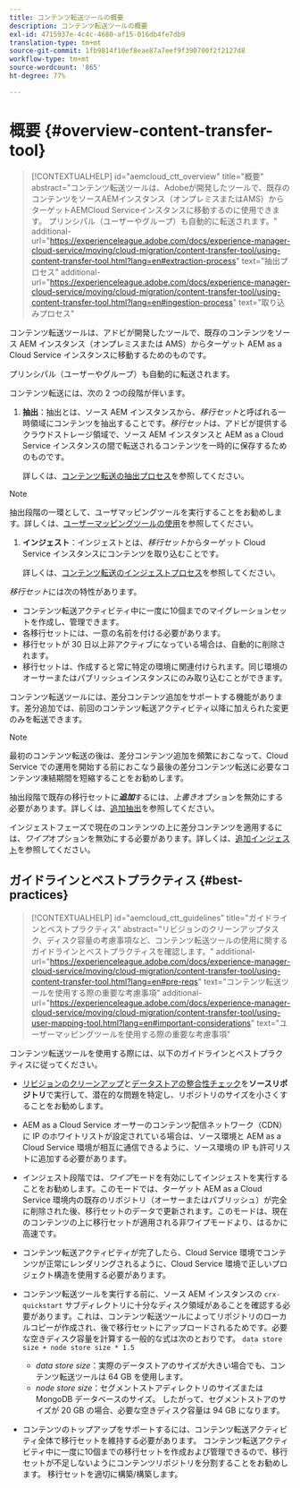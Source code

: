 ```yaml
---
title: コンテンツ転送ツールの概要
description: コンテンツ転送ツールの概要
exl-id: 4715937e-4c4c-4680-af15-016db4fe7db9
translation-type: tm+mt
source-git-commit: 1fb9814f10ef8eae87a7eef9f390700f2f2127d8
workflow-type: tm+mt
source-wordcount: '865'
ht-degree: 77%

---
```


# 概要 {#overview-content-transfer-tool}

>[!CONTEXTUALHELP]
>id="aemcloud_ctt_overview"
>title="概要"
>abstract="コンテンツ転送ツールは、Adobeが開発したツールで、既存のコンテンツをソースAEMインスタンス（オンプレミスまたはAMS）からターゲットAEMCloud Serviceインスタンスに移動するのに使用できます。 プリンシパル（ユーザーやグループ）も自動的に転送されます。"
>additional-url="https://experienceleague.adobe.com/docs/experience-manager-cloud-service/moving/cloud-migration/content-transfer-tool/using-content-transfer-tool.html?lang=en#extraction-process" text="抽出プロセス"
>additional-url="https://experienceleague.adobe.com/docs/experience-manager-cloud-service/moving/cloud-migration/content-transfer-tool/using-content-transfer-tool.html?lang=en#ingestion-process" text="取り込みプロセス"

コンテンツ転送ツールは、アドビが開発したツールで、既存のコンテンツをソース AEM インスタンス（オンプレミスまたは AMS）からターゲット AEM as a Cloud Service インスタンスに移動するためのものです。

プリンシパル（ユーザーやグループ）も自動的に転送されます。

コンテンツ転送には、次の 2 つの段階が伴います。

1. **抽出**：抽出とは、ソース AEM インスタンスから、*移行セット*&#x200B;と呼ばれる一時領域にコンテンツを抽出することです。*移行セット*&#x200B;は、アドビが提供するクラウドストレージ領域で、ソース AEM インスタンスと AEM as a Cloud Service インスタンスの間で転送されるコンテンツを一時的に保存するためのものです。

   詳しくは、[コンテンツ転送の抽出プロセス](/help/move-to-cloud-service/content-transfer-tool/using-content-transfer-tool.md#extraction-process)を参照してください。

>[!NOTE]
>
> 抽出段階の一環として、ユーザマッピングツールを実行することをお勧めします。詳しくは、[ユーザーマッピングツールの使用](https://experienceleague.adobe.com/docs/experience-manager-cloud-service/moving/cloud-migration/content-transfer-tool/using-user-mapping-tool.html?lang=ja#cloud-migration)を参照してください。

1. **インジェスト**：インジェストとは、*移行セット*&#x200B;からターゲット Cloud Service インスタンスにコンテンツを取り込むことです。

   詳しくは、[コンテンツ転送のインジェストプロセス](/help/move-to-cloud-service/content-transfer-tool/using-content-transfer-tool.md#ingestion-process)を参照してください。

*移行セット*&#x200B;には次の特性があります。

* コンテンツ転送アクティビティ中に一度に10個までのマイグレーションセットを作成し、管理できます。
* 各移行セットには、一意の名前を付ける必要があります。
* 移行セットが 30 日以上非アクティブになっている場合は、自動的に削除されます。
* 移行セットは、作成すると常に特定の環境に関連付けられます。同じ環境のオーサーまたはパブリッシュインスタンスにのみ取り込むことができます。


コンテンツ転送ツールには、差分コンテンツ追加をサポートする機能があります。差分追加では、前回のコンテンツ転送アクティビティ以降に加えられた変更のみを転送できます。

>[!NOTE]
>
>最初のコンテンツ転送の後は、差分コンテンツ追加を頻繁におこなって、Cloud Service での運用を開始する前におこなう最後の差分コンテンツ転送に必要なコンテンツ凍結期間を短縮することをお勧めします。

抽出段階で既存の移行セットに&#x200B;***追加***&#x200B;するには、*上書き*&#x200B;オプションを無効にする必要があります。詳しくは、[追加抽出](/help/move-to-cloud-service/content-transfer-tool/using-content-transfer-tool.md#top-up-extraction-process)を参照してください。

インジェストフェーズで現在のコンテンツの上に差分コンテンツを適用するには、*ワイプ*&#x200B;オプションを無効にする必要があります。詳しくは、[追加インジェスト](/help/move-to-cloud-service/content-transfer-tool/using-content-transfer-tool.md#top-up-ingestion-process)を参照してください。


## ガイドラインとベストプラクティス {#best-practices}

>[!CONTEXTUALHELP]
>id="aemcloud_ctt_guidelines"
>title="ガイドラインとベストプラクティス"
>abstract="リビジョンのクリーンアップタスク、ディスク容量の考慮事項など、コンテンツ転送ツールの使用に関するガイドラインとベストプラクティスを確認します。"
>additional-url="https://experienceleague.adobe.com/docs/experience-manager-cloud-service/moving/cloud-migration/content-transfer-tool/using-content-transfer-tool.html?lang=en#pre-reqs" text="コンテンツ転送ツールを使用する際の重要な考慮事項"
>additional-url="https://experienceleague.adobe.com/docs/experience-manager-cloud-service/moving/cloud-migration/content-transfer-tool/using-user-mapping-tool.html?lang=en#important-considerations" text="ユーザーマッピングツールを使用する際の重要な考慮事項"

コンテンツ転送ツールを使用する際には、以下のガイドラインとベストプラクティスに従ってください。

* [リビジョンのクリーンアップ](https://docs.adobe.com/content/help/ja-JP/experience-manager-65/deploying/deploying/revision-cleanup.translate.html)と[データストアの整合性チェック](https://helpx.adobe.com/jp/experience-manager/kb/How-to-run-a-datastore-consistency-check-via-oak-run-AEM.html)を&#x200B;**ソースリポジトリ**&#x200B;で実行して、潜在的な問題を特定し、リポジトリのサイズを小さくすることをお勧めします。

* AEM as a Cloud Service オーサーのコンテンツ配信ネットワーク（CDN）に IP のホワイトリストが設定されている場合は、ソース環境と AEM as a Cloud Service 環境が相互に通信できるように、ソース環境の IP も許可リストに追加する必要があります。

* インジェスト段階では、*ワイプ*&#x200B;モードを有効にしてインジェストを実行することをお勧めします。このモードでは、ターゲット AEM as a Cloud Service 環境内の既存のリポジトリ（オーサーまたはパブリッシュ）が完全に削除された後、移行セットのデータで更新されます。このモードは、現在のコンテンツの上に移行セットが適用される非ワイプモードより、はるかに高速です。

* コンテンツ転送アクティビティが完了したら、Cloud Service 環境でコンテンツが正常にレンダリングされるように、Cloud Service 環境で正しいプロジェクト構造を使用する必要があります。

* コンテンツ転送ツールを実行する前に、ソース AEM インスタンスの `crx-quickstart` サブディレクトリに十分なディスク領域があることを確認する必要があります。これは、コンテンツ転送ツールによってリポジトリのローカルコピーが作成され、後で移行セットにアップロードされるためです。必要な空きディスク容量を計算する一般的な式は次のとおりです。
   `data store size + node store size * 1.5`

   * *data store size*：実際のデータストアのサイズが大きい場合でも、コンテンツ転送ツールは 64 GB を使用します。
   * *node store size*：セグメントストアディレクトリのサイズまたは MongoDB データベースのサイズ。
したがって、セグメントストアのサイズが 20 GB の場合、必要な空きディスク容量は 94 GB になります。

* コンテンツのトップアップをサポートするには、コンテンツ転送アクティビティ全体で移行セットを維持する必要があります。 コンテンツ転送アクティビティ中に一度に10個までの移行セットを作成および管理できるので、移行セットが不足しないようにコンテンツリポジトリを分割することをお勧めします。  移行セットを適切に構築/構築します。
